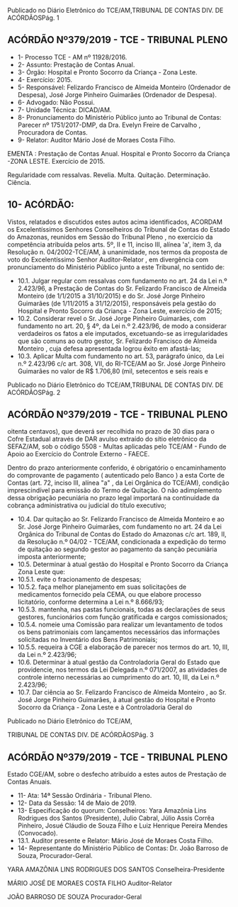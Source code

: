 Publicado  no  Diário  Eletrônico do TCE/AM,TRIBUNAL DE CONTAS DIV. DE ACÓRDÃOSPág. 1

## ACÓRDÃO Nº379/2019 - TCE - TRIBUNAL PLENO

- 1- Processo TCE - AM nº 11928/2016.
- 2- Assunto: Prestação de Contas Anual.
- 3- Órgão: Hospital e Pronto Socorro da Criança - Zona Leste.
- 4- Exercício: 2015.
- 5- Responsável: Felizardo  Francisco  de  Almeida  Monteiro  (Ordenador  de  Despesa), José Jorge Pinheiro Guimarães (Ordenador de Despesa).
- 6- Advogado: Não Possui.
- 7- Unidade Técnica: DICAD/AM.
- 8- Pronunciamento  do  Ministério  Público  junto  ao  Tribunal  de  Contas: Parecer  nº 1751/2017-DMP, da Dra. Evelyn Freire de Carvalho , Procuradora de Contas.
- 9- Relator: Auditor Mário José de Moraes Costa Filho.

EMENTA :  Prestação  de  Contas  Anual.  Hospital  e Pronto Socorro da Criança -ZONA LESTE. Exercício de 2015.

Regularidade com ressalvas. Revelia. Multa. Quitação. Determinação. Ciência.

## 10-  ACÓRDÃO:

Vistos, relatados e discutidos estes autos acima identificados, ACORDAM os Excelentíssimos Senhores Conselheiros do Tribunal de Contas do Estado do Amazonas, reunidos em Sessão do Tribunal Pleno , no exercício da competência atribuída pelos arts. 5º, II e 11, inciso III, alínea 'a', item 3, da Resolução n. 04/2002-TCE/AM, à unanimidade, nos termos da proposta de voto do Excelentíssimo Senhor Auditor-Relator , em divergência com pronunciamento do Ministério Público junto a este Tribunal, no sentido de:

- 10.1. Julgar regular com ressalvas com fundamento no art. 24 da Lei n.º 2.423/96,  a  Prestação  de  Contas  do Sr. Felizardo  Francisco  de Almeida Monteiro (de  1/1/2015  a  31/10/2015)  e   do Sr. José Jorge Pinheiro Guimarães (de  1/11/2015  a  31/12/2015),  responsáveis  pela gestão do Hospital e Pronto Socorro da Criança - Zona Leste, exercício de 2015;
- 10.2. Considerar revel o Sr. José Jorge Pinheiro Guimarães, com fundamento no art. 20, § 4º, da Lei n.º 2.423/96, de modo a considerar verdadeiros os fatos a ele imputados, excetuando-se as irregularidades que são comuns ao outro gestor, Sr. Felizardo Francisco de Almeida Monteiro , cuja defesa apresentada logrou êxito em afastá-las;
- 10.3. Aplicar  Multa com  fundamento  no  art.  53,  parágrafo  único,  da  Lei  n.º 2.423/96  c/c  art.  308,  VII,  do  RI-TCE/AM  ao Sr. José Jorge Pinheiro Guimarães no  valor  de R$ 1.706,80 (mil,  setecentos  e  seis  reais  e

Publicado  no  Diário  Eletrônico do TCE/AM,TRIBUNAL DE CONTAS DIV. DE ACÓRDÃOSPág. 2

## ACÓRDÃO Nº379/2019 - TCE - TRIBUNAL PLENO

oitenta centavos), que deverá ser recolhida no prazo de 30 dias para o Cofre  Estadual  através  de  DAR  avulso  extraído  do  sítio  eletrônico  da SEFAZ/AM, sob o código 5508 - Multas aplicadas pelo TCE/AM - Fundo de Apoio ao Exercício do Controle Externo - FAECE.

Dentro do prazo anteriormente conferido, é obrigatório o encaminhamento  do  comprovante  de  pagamento  ( autenticado pelo Banco )  a  esta  Corte  de  Contas  (art.  72,  inciso  III,  alínea  "a"  ,  da  Lei Orgânica do TCE/AM), condição imprescindível para emissão do Termo de Quitação. O não adimplemento dessa obrigação pecuniária no prazo legal importará na continuidade da cobrança administrativa ou judicial do título executivo;

- 10.4. Dar  quitação ao Sr. Felizardo  Francisco  de  Almeida  Monteiro e ao Sr. José Jorge Pinheiro Guimarães, com fundamento no art. 24 da Lei  Orgânica  do  Tribunal  de  Contas  do  Estado  do  Amazonas  c/c  art. 189, II,  da  Resolução n.º 04/02  - TCE/AM, condicionada a expedição do  termo  de  quitação  ao  segundo  gestor  ao  pagamento  da  sanção pecuniária imposta anteriormente;
- 10.5. Determinar à  atual  gestão  do  Hospital  e  Pronto  Socorro  da  Criança  Zona Leste que:
- 10.5.1. evite o fracionamento de despesas;
- 10.5.2. faça melhor planejamento em suas solicitações de medicamentos fornecido pela CEMA, ou que elabore processo licitatório, conforme determina a Lei n.º 8.666/93;
- 10.5.3. mantenha, nas pastas funcionais, todas as declarações de seus gestores, funcionários com função gratificada e cargos comissionados;
- 10.5.4. nomeie uma Comissão para realizar um levantamento de todos  os  bens  patrimoniais  com  lançamentos  necessários das informações solicitadas no Inventário dos Bens Patrimoniais;
- 10.5.5. requeira  à  CGE  a  elaboração  de  parecer  nos  termos  do art. 10, III, da Lei n.º 2.423/96;
- 10.6. Determinar à  atual  gestão  da  Controladoria  Geral  do  Estado  que providencie, nos termos da Lei Delegada n.º 071/2007, as atividades de controle interno necessárias ao cumprimento do art. 10, III, da Lei n.º 2.423/96;
- 10.7. Dar  ciência ao Sr. Felizardo Francisco  de  Almeida  Monteiro , ao Sr. José Jorge Pinheiro Guimarães, à atual gestão  do Hospital e Pronto  Socorro  da  Criança  -  Zona  Leste  e  à  Controladoria  Geral  do

Publicado  no  Diário  Eletrônico do TCE/AM,

TRIBUNAL DE CONTAS DIV. DE ACÓRDÃOSPág. 3

## ACÓRDÃO Nº379/2019 - TCE - TRIBUNAL PLENO

Estado  CGE/AM, sobre  o  desfecho  atribuído  a  estes  autos  de Prestação de Contas Anuais.

- 11-  Ata: 14ª Sessão Ordinária - Tribunal Pleno.
- 12-  Data da Sessão: 14 de Maio de 2019.
- 13-  Especificação  do  quorum: Conselheiros: Yara  Amazônia  Lins  Rodrigues  dos Santos (Presidente), Julio Cabral, Júlio Assis Corrêa Pinheiro, Josué Cláudio de Souza Filho e Luiz Henrique Pereira Mendes (Convocado).
- 13.1. Auditor presente e Relator: Mário José de Moraes Costa Filho.
- 14-  Representante  do  Ministério  Público  de  Contas: Dr. João  Barroso  de  Souza, Procurador-Geral.

YARA AMAZÔNIA LINS RODRIGUES DOS SANTOS Conselheira-Presidente

MÁRIO JOSÉ DE MORAES COSTA FILHO Auditor-Relator

JOÃO BARROSO DE SOUZA Procurador-Geral